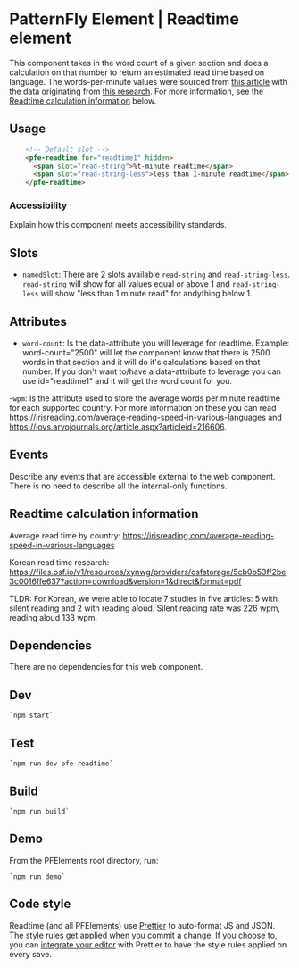 # PatternFly Element | Readtime element
This component takes in the word count of a given section and does a calculation on that number to return an estimated read time based on language.  The words-per-minute values were sourced from [this article](https://irisreading.com/average-reading-speed-in-various-languages) with the data originating from [this research](https://iovs.arvojournals.org/article.aspx?articleid=2166061).  For more information, see the [Readtime calculation information](https://github.com/patternfly/patternfly-elements/blob/d6dcd30dd5398acb01bef7ca304b2bec7faf673e/elements/pfe-readtime/README.md#readtime-calculation-information) below.

## Usage

```html
    <!-- Default slot -->
    <pfe-readtime for="readtime1" hidden>
      <span slot="read-string">%t-minute readtime</span>
      <span slot="read-string-less">less than 1-minute readtime</span>
    </pfe-readtime>
```

### Accessibility
Explain how this component meets accessibility standards.

## Slots

- `namedSlot`: There are 2 slots available `read-string` and `read-string-less`. `read-string` will show for all values equal or above 1 and `read-string-less` will show "less than 1 minute read" for andything below 1.

## Attributes

- `word-count`:  Is the data-attribute you will leverage for readtime. Example: word-count="2500" will let the component know that there is 2500 words in that section and it will do it's calculations based on that number. If you don't want to/have a data-attribute to leverage you can use id="readtime1" and it will get the word count for you.

-`wpm`: Is the attribute used to store the average words per minute readtime for each supported country. For more information on these you can read https://irisreading.com/average-reading-speed-in-various-languages and https://iovs.arvojournals.org/article.aspx?articleid=216606.

## Events
Describe any events that are accessible external to the web component. There is no need to describe all the internal-only functions.

## Readtime calculation information

Average read time by country: https://irisreading.com/average-reading-speed-in-various-languages

Korean read time research:
https://files.osf.io/v1/resources/xynwg/providers/osfstorage/5cb0b53ff2be3c0016ffe637?action=download&version=1&direct&format=pdf

TLDR:
For Korean, we were able to locate 7 studies in five articles: 5 with silent reading and 2 with reading aloud. Silent reading rate was 226 wpm, reading aloud 133 wpm.

## Dependencies
There are no dependencies for this web component.

## Dev

    `npm start`

## Test

    `npm run dev pfe-readtime`

## Build

    `npm run build`

## Demo

From the PFElements root directory, run:

    `npm run demo`

## Code style

Readtime (and all PFElements) use [Prettier][prettier] to auto-format JS and JSON. The style rules get applied when you commit a change. If you choose to, you can [integrate your editor][prettier-ed] with Prettier to have the style rules applied on every save.

[prettier]: https://github.com/prettier/prettier/
[prettier-ed]: https://prettier.io/docs/en/editors.html
[web-component-tester]: https://github.com/Polymer/web-component-tester
